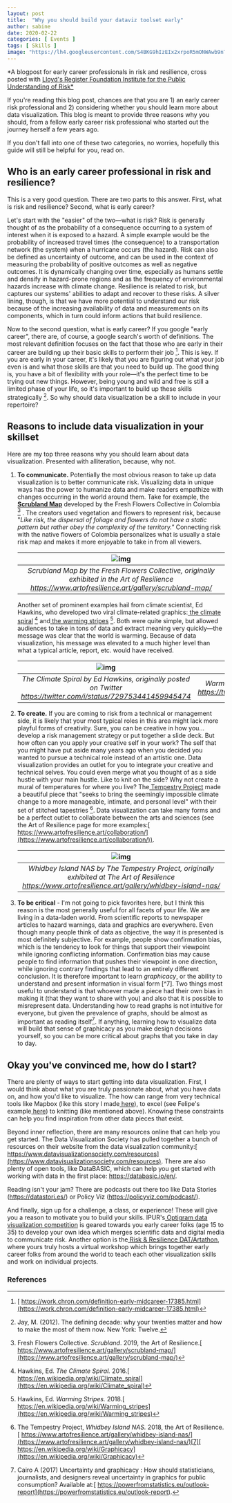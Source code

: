 ```yaml
---
layout: post
title:  "Why you should build your dataviz toolset early"
author: sabine
date: 2020-02-22
categories: [ Events ]
tags: [ Skills ]
image: "https://lh4.googleusercontent.com/S4BKG9hIzEIx2xrpoR5mONWAwb9nTQBqhlL7XjR7xZbARnjX9e_AkYDlE8QWFM6KhQmOlk7z05XA5OgVFUrWQ_Q_bmTo_rQPmOZ6S_6LnUvgXXTYAqN_J26kfKSGNeT1e6_7G-VN"
---
```


*A blogpost for early career professionals in risk and resilience, cross posted with [Lloyd's Register Foundation Institute for the Public Understanding of Risk*](https://ipur.nus.edu.sg/2021/02/10/why-you-should-build-your-dataviz-toolset-early/)

If you're reading this blog post, chances are that you are 1) an early career risk professional and 2) considering whether you should learn more about data visualization. This blog is meant to provide three reasons why you should, from a fellow early career risk professional who started out the journey herself a few years ago.

If you don't fall into one of these two categories, no worries, hopefully this guide will still be helpful for you, read on. 

## Who is an early career professional in risk and resilience?

This is a very good question. There are two parts to this answer. First, what is risk and resilience? Second, what is early career?

Let's start with the "easier" of the two—what is risk? Risk is generally thought of as the probability of a consequence occurring to a system of interest when it is exposed to a hazard. A simple example would be the probability of increased travel times (the consequence) to a transportation network (the system) when a hurricane occurs (the hazard). Risk can also be defined as uncertainty of outcome, and can be used in the context of measuring the probability of positive outcomes as well as negative outcomes. It is dynamically changing over time, especially as humans settle and densify in hazard-prone regions and as the frequency of environmental hazards increase with climate change. Resilience is related to risk, but captures our systems' abilities to adapt and recover to these risks. A silver lining, though, is that we have more potential to understand our risk because of the increasing availability of data and measurements on its components, which in turn could inform actions that build resilience.

Now to the second question, what is early career? If you google "early career", there are, of course, a google search's worth of definitions. The most relevant definition focuses on the fact that those who are early in their career are building up their basic skills to perform their job [^1]. This is key. If you are early in your career, it's likely that you are figuring out what your job even is and what those skills are that you need to build up. The good thing is, you have a bit of flexibility with your role—it's the perfect time to be trying out new things. However, being young and wild and free is still a limited phase of your life, so it's important to build up these skills strategically [^2]. So why should data visualization be a skill to include in your repertoire?

## Reasons to include data visualization in your skillset

Here are my top three reasons why you should learn about data visualization. Presented with alliteration, because, why not.

1. **To communicate.** Potentially the most obvious reason to take up data visualization is to better communicate risk. Visualizing data in unique ways has the power to humanize data and make readers empathize with changes occurring in the world around them. Take for example, the[ **Scrubland Map**](https://www.artofresilience.art/gallery/scrubland-map/) developed by the Fresh Flowers Collective in Colombia [^3] . The creators used vegetation and flowers to represent risk, because "*Like risk, the dispersal of foliage and flowers do not have a static pattern but rather obey the complexity of the territory."* Connecting risk with the native flowers of Colombia personalizes what is usually a stale risk map and makes it more enjoyable to take in from all viewers.

   | ![img](https://lh5.googleusercontent.com/2g3yyF94whdXTWhaZogbuh72HQQsuuwSpHDnR9RoXiheD3qgFFIVpBJkvm0PgY_tGKY_7OBa65tMPz9c116J23Q-UOu5p4SS10cyVy4IMXUSRzLOagpQQhfqx1cbHW9uyQkdsH89) |
   | :----------------------------------------------------------: |
   | *Scrubland Map by the Fresh Flowers Collective, originally exhibited in the Art of Resilience https://www.artofresilience.art/gallery/scrubland-map/* |

   Another set of prominent examples hail from climate scientist, Ed Hawkins, who developed two viral climate-related graphics:[ the climate spiral](https://www.vox.com/2016/5/10/11643864/global-warming-spiral-temperatures) [^4] and[ the warming stripes](https://en.wikipedia.org/wiki/Warming_stripes) [^5]. Both were quite simple, but allowed audiences to take in tons of data and extract meaning very quickly—the message was clear that the world is warming. Because of data visualization, his message was elevated to a much higher level than what a typical article, report, etc. would have received.

   | ![img](https://lh6.googleusercontent.com/HJ07d0XGkmAkXYd1T4sIONXIbjwKYA57WehBuOOT0vsP7hTblQVnr8M04q8rCbGRn1Endr8elQWbC13bDgCefQKDLTNzTP0DOz6hE63nbonaBYFK77z-9odFPKqzK8NAfyo4dv5K) | ![img](https://lh5.googleusercontent.com/CYiqnWPY6twe_8ys0dJOXIWCiMpz0kwkE4n3-cyVm66PrG8Gq4m3lhp8BMnmDzmu2VZ_NALqEIDIWQ9EXV-72oUf--AQzJFqym6Fz15AHdyXDaF7eyLFZOtSQM28Q9fEqU1DWzsx) |
   | :----------------------------------------------------------: | :----------------------------------------------------------: |
   | *The Climate Spiral by Ed Hawkins, originally posted on Twitter https://twitter.com/i/status/729753441459945474* | *Warming Stripes by Ed Hawkins, originally posted on Twitter https://twitter.com/ed_hawkins/status/1140772720508047360* |

2. **To create.** If you are coming to risk from a technical or management side, it is likely that your most typical roles in this area might lack more playful forms of creativity. Sure, you can be creative in how you... develop a risk management strategy or put together a slide deck. But how often can you apply your creative self in your work? The self that you might have put aside many years ago when you decided you wanted to pursue a technical role instead of an artistic one. Data visualization provides an outlet for you to integrate your creative and technical selves. You could even merge what you thought of as a side hustle with your main hustle. Like to knit on the side? Why not create a mural of temperatures for where you live? The[ Tempestry Project](https://www.artofresilience.art/gallery/whidbey-island-nas/) made a beautiful piece that "seeks to bring the seemingly impossible climate change to a more manageable, intimate, and personal level" with their set of stitched tapestries [^6]. Data visualization can take many forms and be a perfect outlet to collaborate between the arts and sciences (see the Art of Resilience page for more examples:[ https://www.artofresilience.art/collaboration/](https://www.artofresilience.art/collaboration/)).

   | ![img](https://lh4.googleusercontent.com/dZx9u9V5uP7uaUBMGUElJr9JQs44hBnXarr2c34ED-47t8iFgQtLJkLBYwFS9d8OZWB34TlqzIFYSCnpKstxtUMo-7I6TcY_pBWukBzVP27UBCFxX0-_HGTqLETZOMpsMaKNmjXX) |
   | :----------------------------------------------------------: |
   | *Whidbey Island NAS by The Tempestry Project, originally exhibited at The Art of Resilience https://www.artofresilience.art/gallery/whidbey-island-nas/* |

3. **To be critical** - I'm not going to pick favorites here, but I think this reason is the most generally useful for all facets of your life. We are living in a data-laden world. From scientific reports to newspaper articles to hazard warnings, data and graphics are everywhere. Even though many people think of data as objective, the way it is presented is most definitely subjective. For example, people show confirmation bias, which is the tendency to look for things that support their viewpoint while ignoring conflicting information. Confirmation bias may cause people to find information that pushes their viewpoint in one direction, while ignoring contrary findings that lead to an entirely different conclusion. It is therefore important to learn *graphicacy*, or the ability to understand and present information in visual form [^7]. Two things most useful to understand is that whoever made a piece had their own bias in making it (that they want to share with you) and also that it is possible to misrepresent data. Understanding how to read graphs is not intuitive for everyone, but given the prevalence of graphs, should be almost as important as reading itself[^8]. If anything, learning how to visualize data will build that sense of graphicacy as you make design decisions yourself, so you can be more critical about graphs that you take in day to day.

## Okay you've convinced me, how do I start?

There are plenty of ways to start getting into data visualization. First, I would think about what you are truly passionate about, what you have data on, and how you'd like to visualize. The how can range from very technical tools like Mapbox (like this story I made[ here](http://afterthequake.surge.sh/)), to excel (see Felipe's example[ here](http://www.storytellingwithdata.com/blog/2018/4/22/april-swdchallenge-recap-square-area-graphs)) to knitting (like mentioned above). Knowing these constraints can help you find inspiration from other data pieces that exist.

Beyond inner reflection, there are many resources online that can help you get started. The Data Visualization Society has pulled together a bunch of resources on their website from the data visualization community:[ https://www.datavisualizationsociety.com/resources](https://www.datavisualizationsociety.com/resources). There are also plenty of open tools, like DataBASIC, which can help you get started with working with data in the first place: https://databasic.io/en/.

Reading isn't your jam? There are podcasts out there too like Data Stories (https://datastori.es/) or Policy Viz (https://policyviz.com/podcast/).

And finally, sign up for a challenge, a class, or experience! These will give you a reason to motivate you to build your skills. IPUR's[ Optigram data visualization competition](https://ipur.nus.edu.sg/2020/01/02/optigram-2020-climate-change-in-asia/) is geared towards you early career folks (age 15 to 35) to develop your own idea which merges scientific data and digital media to communicate risk. Another option is the[ Risk & Resilience DAT/Artathon](http://datartathon.com/), where yours truly hosts a virtual workshop which brings together early career folks from around the world to teach each other visualization skills and work on individual projects.

### **References**

[^1]: [ https://work.chron.com/definition-early-midcareer-17385.html](https://work.chron.com/definition-early-midcareer-17385.html)

[^2]:  Jay, M. (2012). The defining decade: why your twenties matter and how to make the most of them now. New York: Twelve.

[^3]: Fresh Flowers Collective. *Scrubland*. 2019, the Art of Resilience.[ https://www.artofresilience.art/gallery/scrubland-map/](https://www.artofresilience.art/gallery/scrubland-map/)

[^4]: Hawkins, Ed. *The Climate Spiral.* 2016.[ https://en.wikipedia.org/wiki/Climate_spiral](https://en.wikipedia.org/wiki/Climate_spiral)

[^5]: Hawkins, Ed. *Warming Stripes.* 2018.[ https://en.wikipedia.org/wiki/Warming_stripes](https://en.wikipedia.org/wiki/Warming_stripes)

[^6]: The Tempestry Project, *Whidbey Island NAS.* 2018, the Art of Resilience.[ https://www.artofresilience.art/gallery/whidbey-island-nas/](https://www.artofresilience.art/gallery/whidbey-island-nas/)[7][ https://en.wikipedia.org/wiki/Graphicacy](https://en.wikipedia.org/wiki/Graphicacy)

[^8]: Cairo A (2017) Uncertainty and graphicacy : How should statisticians, journalists, and designers reveal uncertainty in graphics for public consumption? Available at:[ https://powerfromstatistics.eu/outlook-report](https://powerfromstatistics.eu/outlook-report).
